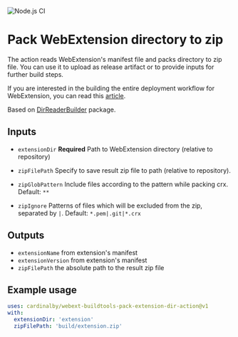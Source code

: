 ![Node.js CI](https://github.com/cardinalby/webext-buildtools-pack-extension-dir-action/workflows/build-test/badge.svg)

# Pack WebExtension directory to zip

The action reads WebExtension's manifest file and packs directory to zip file.
You can use it to upload as release artifact or to provide inputs for further build steps.

If you are interested in the building the entire deployment workflow for WebExtension, 
you can read this [article](https://dev.to/cardinalby/webextension-deployment-and-publishing-using-github-actions-522o).

Based on [DirReaderBuilder](https://www.npmjs.com/package/webext-buildtools-dir-reader-mw) package.

## Inputs

* `extensionDir`
**Required** Path to WebExtension directory (relative to repository)

* `zipFilePath`
Specify to save result zip file to path (relative to repository).

* `zipGlobPattern`
Include files according to the pattern while packing crx. 
Default: `**`

* `zipIgnore`
Patterns of files which will be excluded from the zip, separated by `|`. 
Default: `*.pem|.git|*.crx`

## Outputs
* `extensionName` from extension's manifest
* `extensionVersion` from extension's manifest
* `zipFilePath` the absolute path to the result zip file

## Example usage

```yaml
uses: cardinalby/webext-buildtools-pack-extension-dir-action@v1
with:
  extensionDir: 'extension'
  zipFilePath: 'build/extension.zip'
```